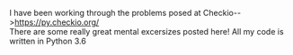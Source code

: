 I have been working through the problems posed at Checkio-->https://py.checkio.org/                                                
There are some really great mental excersizes posted here! 
All my code is written in Python 3.6
